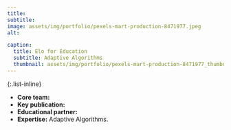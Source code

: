 ```yaml
---
title: 
subtitle: 
image: assets/img/portfolio/pexels-mart-production-8471977.jpeg
alt:

caption:
  title: Elo for Education
  subtitle: Adaptive Algorithms
  thumbnail: assets/img/portfolio/pexels-mart-production-8471977_thumbnail.jpg
---
```



{:.list-inline}
- **Core team:** 
- **Key publication:** 
- **Educational partner:** 
- **Expertise:** Adaptive Algorithms.
